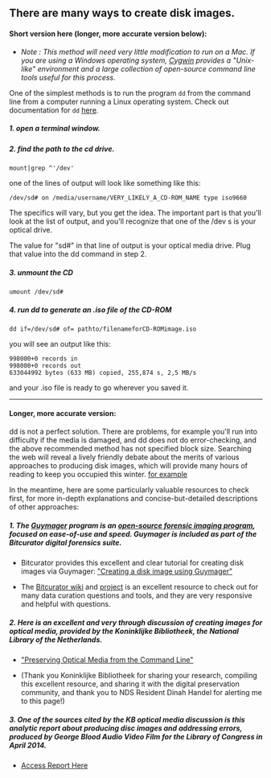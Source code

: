 ## There are many ways to create disk images.

#### Short version here (longer, more accurate version below):  

* *Note :  This method will need very little modification to run on a Mac.  If you are using a Windows operating system, [Cygwin](https://cygwin.com/index.html) provides a "Unix-like" environment and a large collection of open-source command line tools useful for this process.* 


One of the simplest methods is to run the program ``dd`` from the command line from a computer running a Linux operating system.  Check out documentation for ``dd`` [here](http://www.gnu.org/software/coreutils/manual/html_node/dd-invocation.html).

##### 1. open a terminal window.

##### 2. find the path to the cd drive. 

```
mount|grep ^'/dev'
```

one of the lines of output will look like something like this:

``` 
/dev/sd# on /media/username/VERY_LIKELY_A_CD-ROM_NAME type iso9660
```

The specifics will vary, but you get the idea.  The important part is that you'll look at the list of output, and you'll recognize that one of the /dev s is your optical drive.  

The value for "sd#" in that line of output is your optical media drive.  Plug that value into the dd command in step 2.  

##### 3. unmount the CD

```
umount /dev/sd#
```

##### 4. run dd to generate an .iso file of the CD-ROM

```
dd if=/dev/sd# of= pathto/filenameforCD-ROMimage.iso
```

you will see an output like this:

```
998000+0 records in
998000+0 records out
633044992 bytes (633 MB) copied, 255,874 s, 2,5 MB/s
```



and your .iso file is ready to go wherever you saved it.  

----

#### Longer, more accurate version:  

dd is not a perfect solution.  There are problems, for example you'll run into difficulty if the media is damaged, and dd does not do error-checking, and the above recommended method has not specified block size.  Searching the web will reveal a lively friendly debate about the merits of various approaches to producing disk images, which will provide many hours of reading to keep you occupied this winter.  [for example](http://www.linuxjournal.com/content/archiving-cds-iso-commandline)

In the meantime, here are some particularly valuable resources to check first, for more in-depth explanations and concise-but-detailed descriptions of other approaches:

##### 1. The [Guymager](http://guymager.sourceforge.net/) program is an [open-source forensic imaging program](http://www.forensicswiki.org/wiki/Guymager), focused on ease-of-use and speed.  Guymager is included as part of the Bitcurator digital forensics suite.  

* Bitcurator provides this excellent and clear tutorial for creating disk images via Guymager: 
["Creating a disk image using Guymager"](http://wiki.bitcurator.net/index.php?title=Creating_a_Disk_Image_Using_Guymager) 

* The [Bitcurator wiki](http://wiki.bitcurator.net/index.php?title=Main_Page) and [project](http://www.bitcurator.net/) is an excellent resource to check out for many data curation questions and tools, and they are very responsive and helpful with questions.     

##### 2. Here is an excellent and very through discussion of creating images for optical media, provided by the Koninklijke Bibliotheek, the National Library of the Netherlands. 
* ["Preserving Optical Media from the Command Line"](http://blog.kbresearch.nl/2015/11/13/preserving-optical-media-from-the-command-line/)

* (Thank you Koninklijke Bibliotheek for sharing your research, compiling this excellent resource, and sharing it with the digital preservation community, and thank you to NDS Resident Dinah Handel for alerting me to this page!)

##### 3. One of the sources cited by the KB optical media discussion is this analytic report about producing disc images and addressing errors, produced by George Blood Audio Video Film for the Library of Congress in April 2014.  

* [Access Report Here](http://www.digitizationguidelines.gov/audio-visual/documents/Preserve_DVDs_BloodReport_20140901.pdf?loclr=blogsig) 

